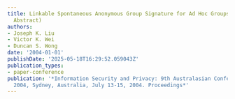 ```yaml
---
title: Linkable Spontaneous Anonymous Group Signature for Ad Hoc Groups (Extended
  Abstract)
authors:
- Joseph K. Liu
- Victor K. Wei
- Duncan S. Wong
date: '2004-01-01'
publishDate: '2025-05-18T16:29:52.059043Z'
publication_types:
- paper-conference
publication: '*Information Security and Privacy: 9th Australasian Conference, ACISP
  2004, Sydney, Australia, July 13-15, 2004. Proceedings*'
---
```

